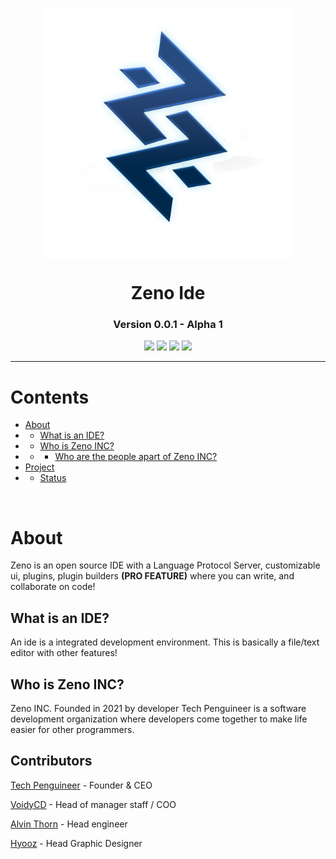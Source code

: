 <p align="center">
    <img align="center" src="icons/logo.png" width=400px>
    <h1 align="center"> Zeno Ide </h1>
    <h3 align="center">  Version 0.0.1 - Alpha 1</h3>
</p>

<p align="center">
    <img src="https://img.shields.io/github/issues/ZenoINC/Zeno-IDE/opened.svg">
    <img src="https://img.shields.io/github/issues/ZenoINC/Zeno-IDE/bug.svg">
    <img src="https://img.shields.io/github/commit-activity/m/Techpenguineer/Dunamis">
    <img src="https://img.shields.io/github/contributors/ZenoINC/Zeno-IDE">
</p>
<hr>

# Contents

- [About](#about)
- - [What is an IDE?](#what-is-an-ide)
- - [Who is Zeno INC?](#who-is-zeno-inc)
- - - [Who are the people apart of Zeno INC?](#contributors)
- [Project](#project)
- - [Status](#project-development-status)

<br>

# About
 Zeno is an open source IDE with a Language Protocol Server, customizable ui, plugins, plugin builders **(PRO FEATURE)** where you can write, and collaborate on code!

## What is an IDE?
An ide is a integrated development environment. This is basically a file/text editor with other features! 

## Who is Zeno INC?
Zeno INC. Founded in 2021 by developer Tech Penguineer is a software development organization where developers come together to make life easier for other programmers.

## Contributors

[Tech Penguineer](https://github.com/TechPenguineer) - Founder & CEO

[VoidyCD](https://github.com/VoidyCD) - Head of manager staff / COO

[Alvin Thorn](https://github.com/AlvinThorn008) - Head engineer 

[Hyooz](https://www.youtube.com/channel/UC55Qio5fOoPuz0JbpGURUjw) - Head Graphic Designer